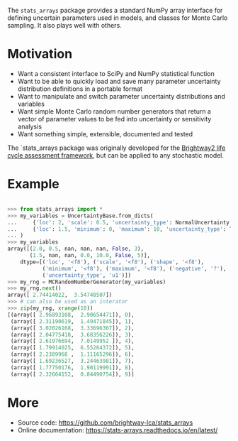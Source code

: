 The `stats_arrays` package provides a standard NumPy array interface for defining uncertain parameters used in models, and classes for Monte Carlo sampling. It also plays well with others.

# Motivation

* Want a consistent interface to SciPy and NumPy statistical function
* Want to be able to quickly load and save many parameter uncertainty distribution definitions in a portable format
* Want to manipulate and switch parameter uncertainty distributions and variables
* Want simple Monte Carlo random number generators that return a vector of parameter values to be fed into uncertainty or sensitivity analysis
* Want something simple, extensible, documented and tested

The `stats_arrays package was originally developed for the [Brightway2 life cycle assessment framework](https://docs.brightway.dev/), but can be applied to any stochastic model.

# Example

```python

>>> from stats_arrays import *
>>> my_variables = UncertaintyBase.from_dicts(
...     {'loc': 2, 'scale': 0.5, 'uncertainty_type': NormalUncertainty.id},
...     {'loc': 1.5, 'minimum': 0, 'maximum': 10, 'uncertainty_type': TriangularUncertainty.id}
... )
>>> my_variables
array([(2.0, 0.5, nan, nan, nan, False, 3),
       (1.5, nan, nan, 0.0, 10.0, False, 5)],
    dtype=[('loc', '<f8'), ('scale', '<f8'), ('shape', '<f8'),
           ('minimum', '<f8'), ('maximum', '<f8'), ('negative', '?'),
           ('uncertainty_type', 'u1')])
>>> my_rng = MCRandomNumberGenerator(my_variables)
>>> my_rng.next()
array([ 2.74414022,  3.54748507])
>>> # can also be used as an interator
>>> zip(my_rng, xrange(10))
[(array([ 2.96893108,  2.90654471]), 0),
 (array([ 2.31190619,  1.49471845]), 1),
 (array([ 3.02026168,  3.33696367]), 2),
 (array([ 2.04775418,  3.68356226]), 3),
 (array([ 2.61976694,  7.0149952 ]), 4),
 (array([ 1.79914025,  6.55264372]), 5),
 (array([ 2.2389968 ,  1.11165296]), 6),
 (array([ 1.69236527,  3.24463981]), 7),
 (array([ 1.77750176,  1.90119991]), 8),
 (array([ 2.32664152,  0.84490754]), 9)]

```

# More

* Source code: https://github.com/brightway-lca/stats_arrays
* Online documentation: https://stats-arrays.readthedocs.io/en/latest/
